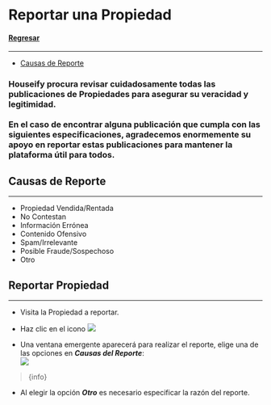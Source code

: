 # Reportar una Propiedad

#### <a href="index"><i class="fas fa-arrow-circle-left"></i> Regresar</a>
---

- [Causas de Reporte](#report-causes)

### Houseify procura revisar cuidadosamente todas las publicaciones de Propiedades para asegurar su veracidad y legitimidad. <br><br> En el caso de encontrar alguna publicación que cumpla con las siguientes especificaciones, agradecemos enormemente su apoyo en reportar estas publicaciones para mantener la plataforma útil para todos.

<a name="report-causes"></a>
## Causas de Reporte
---
* Propiedad Vendida/Rentada
* No Contestan
* Información Errónea
* Contenido Ofensivo
* Spam/Irrelevante
* Posible Fraude/Sospechoso
* Otro

## Reportar Propiedad
---
* Visita la Propiedad a reportar.
* Haz clic en el icono <img src="/docs-img/report-btn.png" class="align-middle ml-2 w-10 object-center shadow-lg rounded-lg">

* Una ventana emergente aparecerá para realizar el reporte, elige una de las opciones en <strong>**_Causas del Reporte_**</strong>:
  <br>
  <img src="/docs-img/report-modal.png" class="shadow-lg rounded-lg w-full sm:w-1/2">

> {info}
* Al elegir la opción <strong class="text-white">**_Otro_**</strong> es necesario especificar la razón del reporte.
